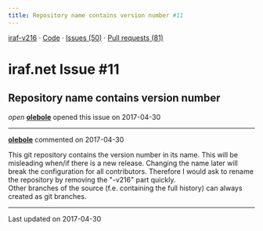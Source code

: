 ```yaml
---
title: Repository name contains version number #11
---
```


[iraf-v216](/iraf-v216) · [Code](https://github.com/iraf-community/iraf/tree/iraf-v216) · [Issues (50)](/iraf-v216/issues) · [Pull requests (81)](/iraf-v216/issues/pulls)

# iraf.net Issue #11
## Repository name contains version number
*open* **[olebole](https://github.com/olebole)** opened this issue on 2017-04-30

- - - -

**[olebole](https://github.com/olebole)** commented on 2017-04-30

This git repository contains the version number in its name. This will be misleading when/if there is a new release. Changing the name later will break the configuration for all contributors. Therefore I would ask to rename the repository by removing the "-v216" part quickly.  
Other branches of the source (f.e. containing the full history) can always created as git branches.  


- - - -

Last updated on 2017-04-30
